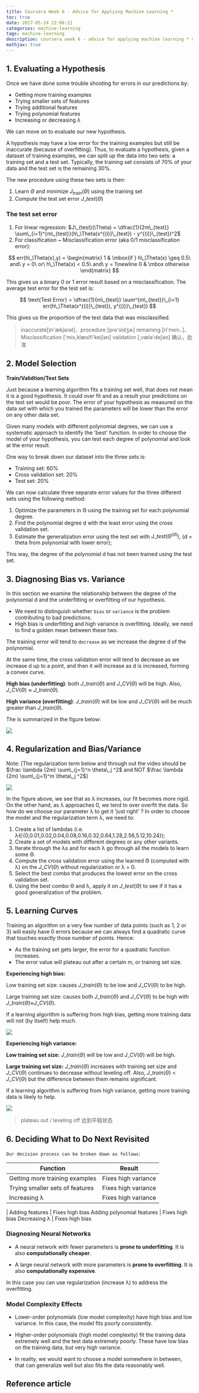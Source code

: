 ```yaml
---
title: Coursera Week 6 - Advice for Applying Machine Learning *
toc: true
date: 2017-05-24 22:08:21
categories: machine-learning
tags: machine-learning
description: coursera week 6 - advice for applying machine learning * machine learning system design
mathjax: true
---
```


<script type="text/x-mathjax-config">
  MathJax.Hub.Config({
    extensions: ["tex2jax.js"],
    jax: ["input/TeX"],
    tex2jax: {
      inlineMath: [ ['$','$'], ['\\(','\\)'] ],
      displayMath: [ ['$$','$$']],
      processEscapes: true
    }
  });
</script>
<script type="text/javascript" src="https://cdn.mathjax.org/mathjax/latest/MathJax.js?config=TeX-AMS_HTML,http://myserver.com/MathJax/config/local/local.js">
</script>


## 1. Evaluating a Hypothesis

Once we have done some trouble shooting for errors in our predictions by:

- Getting more training examples
- Trying smaller sets of features
- Trying additional features
- Trying polynomial features
- Increasing or decreasing $λ$

We can move on to evaluate our new hypothesis.

A hypothesis may have a low error for the training examples but still be inaccurate (because of overfitting). Thus, to evaluate a hypothesis, given a dataset of training examples, we can split up the data into two sets: a training set and a test set. Typically, the training set consists of 70% of your data and the test set is the remaining 30%.

The new procedure using these two sets is then:

1. Learn $\Theta$ and minimize $J_{train}(\Theta)$ using the training set
2. Compute the test set error $J\_{test}(\Theta)$

### The test set error

1. For linear regression: $J\_{test}(\Theta) = \dfrac{1}{2m\_{test}} \sum\_{i=1}^{m\_{test}}(h\_\Theta(x^{(i)}\_{test}) - y^{(i)}\_{test})^2$
2. For classification ~ Misclassification error (aka 0/1 misclassification error):

$$
err(h\_\Theta(x),y) = \begin{matrix} 1 & \mbox{if } h\_\Theta(x) \geq 0.5\ and\ y = 0\ or\ h\_\Theta(x) < 0.5\ and\ y = 1\newline 0 & \mbox otherwise \end{matrix}
$$

This gives us a binary 0 or 1 error result based on a misclassification. The average test error for the test set is:

$$
\text{Test Error} = \dfrac{1}{m\_{test}} \sum^{m\_{test}}\_{i=1} err(h\_\Theta(x^{(i)}\_{test}), y^{(i)}\_{test})
$$

This gives us the proportion of the test data that was misclassified.

> inaccurate[ɪn'ækjərət]、procedure [prə'sidʒɚ]
> remaining [ri'men..]、 Misclassification ['mis,klæsifi'keiʃən]
> validation [,vælə'deʃən] 确认，批准

## 2. Model Selection

**Train/Validtion/Test Sets**

Just because a learning algorithm fits a training set well, that does not mean it is a good hypothesis. It could over fit and as a result your predictions on the test set would be poor. The error of your hypothesis as measured on the data set with which you trained the parameters will be lower than the error on any other data set.

Given many models with different polynomial degrees, we can use a systematic approach to identify the 'best' function. In order to choose the model of your hypothesis, you can test each degree of polynomial and look at the error result.

One way to break down our dataset into the three sets is:

- Training set: 60%
- Cross validation set: 20%
- Test set: 20%

We can now calculate three separate error values for the three different sets using the following method:

1. Optimize the parameters in Θ using the training set for each polynomial degree.
2. Find the polynomial degree d with the least error using the cross validation set.
3. Estimate the generalization error using the test set with $J\_{test}(\Theta^{(d)})$, (d = theta from polynomial with lower error);

This way, the degree of the polynomial d has not been trained using the test set.

## 3. Diagnosing Bias vs. Variance

In this section we examine the relationship between the degree of the polynomial d and the underfitting or overfitting of our hypothesis.

- We need to distinguish whether `bias` or `variance` is the problem contributing to bad predictions.
- High bias is underfitting and high variance is overfitting. Ideally, we need to find a golden mean between these two.

The training error will tend to `decrease` as we increase the degree d of the polynomial.

At the same time, the cross validation error will tend to decrease as we increase d up to a point, and then it will increase as d is increased, forming a convex curve.

**High bias (underfitting)**: both $J\_{train}(\Theta)$ and $J\_{CV}(\Theta)$ will be high. Also, $J\_{CV}(\Theta) \approx J\_{train}(\Theta)$.

**High variance (overfitting)**: $J\_{train}(\Theta)$ will be low and $J\_{CV}(\Theta)$ will be much greater than $J\_{train}(\Theta)$.

The is summarized in the figure below:

![][1]

## 4. Regularization and Bias/Variance

Note: [The regularization term below and through out the video should be $\frac \lambda {2m} \sum\_{j=1}^n \theta\_j ^2$ and NOT $\frac \lambda {2m} \sum\_{j=1}^m \theta\_j ^2$]

![][2]

In the figure above, we see that as λ increases, our fit becomes more rigid. On the other hand, as λ approaches 0, we tend to over overfit the data. So how do we choose our parameter λ to get it 'just right' ? In order to choose the model and the regularization term λ, we need to:

1. Create a list of lambdas (i.e. λ∈{0,0.01,0.02,0.04,0.08,0.16,0.32,0.64,1.28,2.56,5.12,10.24});
2. Create a set of models with different degrees or any other variants.
3. Iterate through the λs and for each λ go through all the models to learn some Θ.
4. Compute the cross validation error using the learned Θ (computed with λ) on the $J\_{CV}(\Theta)$ without regularization or λ = 0.
5. Select the best combo that produces the lowest error on the cross validation set.
6. Using the best combo Θ and λ, apply it on $J\_{test}(\Theta)$ to see if it has a good generalization of the problem.

## 5. Learning Curves

Training an algorithm on a very few number of data points (such as 1, 2 or 3) will easily have 0 errors because we can always find a quadratic curve that touches exactly those number of points. Hence:

- As the training set gets larger, the error for a quadratic function increases.
- The error value will plateau out after a certain m, or training set size.

**Experiencing high bias:**

Low training set size: causes $J\_{train}(\Theta)$ to be low and $J\_{CV}(\Theta)$ to be high.

Large training set size: causes both $J\_{train}(\Theta)$ and $J\_{CV}(\Theta)$  to be high with $J\_{train}(\Theta)$≈$J\_{CV}(\Theta)$.

If a learning algorithm is suffering from high bias, getting more training data will not (by itself) help much.

![][3]

**Experiencing high variance:**

**Low training set size:** $J\_{train}(\Theta)$ will be low and $J\_{CV}(\Theta)$ will be high.

**Large training set size:** $J\_{train}(\Theta)$ increases with training set size and $J\_{CV}(\Theta)$ continues to decrease without leveling off. Also, $J\_{train}(\Theta)$ < $J\_{CV}(\Theta)$ but the difference between them remains significant.

If a learning algorithm is suffering from high variance, getting more training data is likely to help.

![][4]

> plateau out / leveling off 达到平稳状态

## 6. Deciding What to Do Next Revisited

`Our decision process can be broken down as follows`:

Function | Result
------- | -------
Getting more training examples | Fixes high variance
Trying smaller sets of features | Fixes high variance
Increasing λ | Fixes high variance
|
Adding features | Fixes high bias
Adding polynomial features | Fixes high bias
Decreasing λ | Fixes high bias

### Diagnosing Neural Networks

- A neural network with fewer parameters is **prone to underfitting**. It is also **computationally cheaper**.

- A large neural network with more parameters is **prone to overfitting**. It is also **computationally expensive**. 

In this case you can use regularization (increase λ) to address the overfitting.

### Model Complexity Effects

- Lower-order polynomials (low model complexity) have high bias and low variance. In this case, the model fits poorly consistently.

- Higher-order polynomials (high model complexity) fit the training data extremely well and the test data extremely poorly. These have low bias on the training data, but very high variance.

- In reality, we would want to choose a model somewhere in between, that can generalize well but also fits the data reasonably well.

## Reference article

[1]: /images/ml/ml-ng-w6-01-01.png
[2]: /images/ml/ml-ng-w6-01-02.png
[3]: /images/ml/ml-ng-w6-01-03.png
[4]: /images/ml/ml-ng-w6-01-04.png
